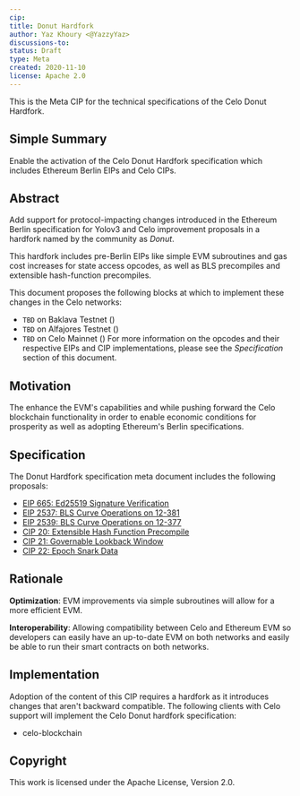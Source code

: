 ```yaml
---
cip: 
title: Donut Hardfork 
author: Yaz Khoury <@YazzyYaz> 
discussions-to:  
status: Draft
type: Meta 
created: 2020-11-10
license: Apache 2.0
---
```


This is the Meta CIP for the technical specifications of the Celo Donut Hardfork.

## Simple Summary

Enable the activation of the Celo Donut Hardfork specification which includes Ethereum Berlin EIPs and Celo CIPs.

## Abstract

Add support for protocol-impacting changes introduced in the Ethereum Berlin specification for Yolov3 and Celo improvement proposals in a hardfork
named by the community as _Donut_.

This hardfork includes pre-Berlin EIPs like simple EVM subroutines and gas cost increases for state access opcodes, as well as BLS precompiles and extensible hash-function precompiles.

This document proposes the following blocks at which to implement these changes in the Celo networks:
- `TBD` on Baklava Testnet ()
- `TBD` on Alfajores Testnet ()
- `TBD` on Celo Mainnet ()
For more information on the opcodes and their respective EIPs and CIP implementations, please see the _Specification_
section of this document.

## Motivation

The enhance the EVM's capabilities and while pushing forward the Celo blockchain functionality in order to enable economic conditions for prosperity as well as adopting Ethereum's Berlin specifications.

## Specification
The Donut Hardfork specification meta document includes the following proposals:
* [EIP 665: Ed25519 Signature Verification](https://eips.ethereum.org/EIPS/eip-665)
* [EIP 2537: BLS Curve Operations on 12-381](https://eips.ethereum.org/EIPS/eip-2537)
* [EIP 2539: BLS Curve Operations on 12-377](https://eips.ethereum.org/EIPS/eip-2539)
* [CIP 20: Extensible Hash Function Precompile](https://github.com/celo-org/celo-proposals/pull/44)
* [CIP 21: Governable Lookback Window](https://github.com/celo-org/celo-proposals/pull/48)
* [CIP 22: Epoch Snark Data](https://github.com/celo-org/celo-proposals/pull/67/files#diff-57a5e04aa05b40794aa8beb293d2b68c967dab4d7f625546baec17a8e5bb568b)

## Rationale

__Optimization__: EVM improvements via simple subroutines will allow for a more efficient EVM.

__Interoperability__: Allowing compatibility between Celo and Ethereum EVM so developers can easily have an up-to-date EVM on both networks and easily be able to run their smart contracts on both networks.


## Implementation

Adoption of the content of this CIP requires a hardfork as it introduces changes that aren't backward compatible. The following clients with Celo support will implement the Celo Donut hardfork specification:
- celo-blockchain

## Copyright

This work is licensed under the Apache License, Version 2.0.
